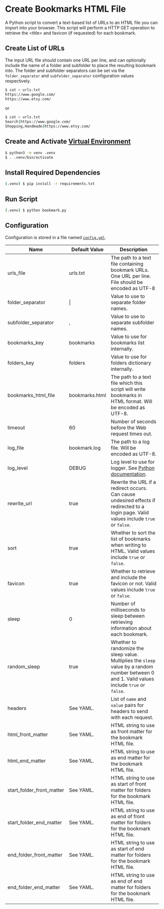 # Create Bookmarks HTML File

A Python script to convert a text-based list of URLs to an HTML file you can import into your browser. This script will perform a HTTP GET operation to retrieve the &lt;title&gt; and favicon (if requested) for each bookmark.

## Create List of URLs

The input URL file should contain one URL per line, and can optionally include the name of a folder and subfolder to place the resulting bookmark into. The folder and subfolder separators can be set via the `folder_separator` and `subfolder_separator` configuration values respectively.

```sh
$ cat > urls.txt
https://www.google.com/
https://www.etsy.com/
```

or

```sh
$ cat > urls.txt
Search|https://www.google.com/
Shopping,Handmade|https://www.etsy.com/
```

## Create and Activate [Virtual Environment](https://docs.python.org/3/library/venv.html)

```sh
$ python3 -m venv .venv
$ . .venv/bin/activate
```

## Install Required Dependencies

```sh
(.venv) $ pip install -r requirements.txt
```

## Run Script

```sh
(.venv) $ python bookmark.py
```

## Configuration

Configuration is stored in a file named [`config.yml`](config.yml).

| Name | Default Value | Description |
| ---- | ------------- | ----------- |
| urls_file | urls.txt | The path to a text file containing bookmark URLs. One URL per line. File should be encoded as UTF-8 |
| folder_separator | \| | Value to use to separate folder names. |
| subfolder_separator | , | Value to use to separate subfolder names. |
| bookmarks_key | bookmarks | Value to use for bookmarks list internally. |
| folders_key | folders | Value to use for folders dictionary internally. |
| bookmarks_html_file | bookmarks.html | The path to a text file which this script will write bookmarks in HTML format. Will be encoded as UTF-8. |
| timeout | 60 | Number of seconds before the Web request times out. |
| log_file | bookmark.log | The path to a log file. Will be encoded as UTF-8. |
| log_level | DEBUG | Log level to use for logger. See [Python documentation](https://docs.python.org/3/library/logging.html). |
| rewrite_url | true | Rewrite the URL if a redirect occurs. Can cause undesired effects if redirected to a login page. Valid values include `true` or `false`. |
| sort | true | Whether to sort the list of bookmarks when writing to HTML. Valid values include `true` or `false`. |
| favicon | true | Whether to retrieve and include the favicon or not. Valid values include `true` or `false`. |
| sleep | 0 | Number of milliseconds to sleep between retrieving information about each bookmark. |
| random_sleep | true | Whether to randomize the sleep value. Multiplies the `sleep` value by a random number between 0 and 1. Valid values include `true` or `false`. |
| headers | See YAML. | List of `name` and `value` pairs for headers to send with each request. |
| html_front_matter | See YAML. | HTML string to use as front matter for the bookmark HTML file. |
| html_end_matter | See YAML. | HTML string to use as end matter for the bookmark HTML file. |
| start_folder_front_matter | See YAML. | HTML string to use as start of front matter for folders for the bookmark HTML file. |
| start_folder_end_matter | See YAML. | HTML string to use as end of front matter for folders for the bookmark HTML file. |
| end_folder_front_matter | See YAML. | HTML string to use as start of end matter for folders for the bookmark HTML file. |
| end_folder_end_matter | See YAML. | HTML string to use as end of end matter for folders for the bookmark HTML file. |
